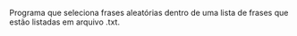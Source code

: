 Programa que seleciona frases aleatórias dentro de uma lista de frases que estão listadas em arquivo .txt.
